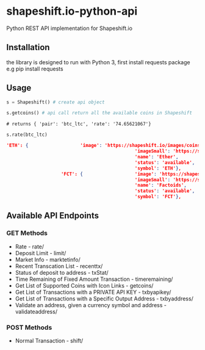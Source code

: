# shapeshift.io-python-api
Python REST API implementation for Shapeshift.io

## Installation 
the library is designed to run with Python 3, first install requests package e.g pip install requests

## Usage
```python
s = Shapeshift() # create api object

s.getcoins() # api call return all the available coins in Shapeshift
```
```pyhon
# returns { 'pair': 'btc_ltc', 'rate': '74.65621067'}

s.rate(btc_ltc) 

```
```json
'ETH': {                   'image': 'https://shapeshift.io/images/coins/ether.png',
                                               'imageSmall': 'https://shapeshift.io/images/coins-sm/ether.png',
                                               'name': 'Ether',
                                               'status': 'available',
                                               'symbol': 'ETH'},
                    'FCT': {                   'image': 'https://shapeshift.io/images/coins/factoids.png',
                                               'imageSmall': 'https://shapeshift.io/images/coins-sm/factoids.png',
                                               'name': 'Factoids',
                                               'status': 'available',
                                               'symbol': 'FCT'}, 
```



  
## Available API Endpoints
###  GET Methods
* Rate - rate/
* Deposit Limit - limit/
* Market Info - marktetinfo/
* Recent Transcation List - recenttx/
* Status of deposit to address - txStat/
* Time Remaining of Fixed Amount Transaction - timeremaining/
* Get List of Supported Coins with Icon Links - getcoins/
* Get List of Transactions with a PRIVATE API KEY - txbyapikey/
* Get List of Transactions with a Specific Output Address - txbyaddress/
* Validate an address, given a currency symbol and address - validateaddress/


### POST Methods
* Normal Transaction - shift/

